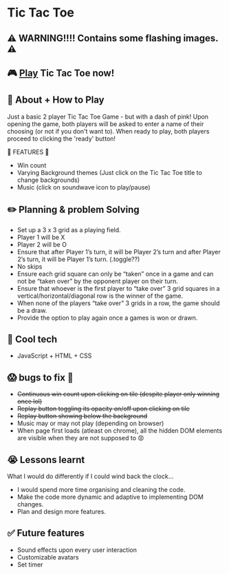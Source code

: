 # Tic Tac Toe

## :warning: WARNING!!!! Contains some flashing images. :warning:

## :video_game: [Play](https://kateyvonnenow.github.io/tic-tac-toe/) Tic Tac Toe now!

## :book: About + How to Play

Just a basic 2 player Tic Tac Toe Game - but with a dash of pink! 
Upon opening the game, both players will be asked to enter a name of their choosing (or not if you don't want to). When ready to play, both players proceed to clicking the 'ready' button!

:cake: FEATURES :cake:
- Win count
- Varying Background themes (Just click on the Tic Tac Toe title to change backgrounds)
- Music (click on soundwave icon to play/pause)

## :pencil2: Planning & problem Solving

- Set up a 3 x 3 grid as a playing field.
- Player 1 will be X
- Player 2 will be O
- Ensure that after Player 1’s turn, it will be Player 2’s turn and after Player 2’s turn, it will be Player 1’s turn. (.toggle??)
- No skips
- Ensure each grid square can only be “taken” once in a game and can not be “taken over” by the opponent player on their turn.
- Ensure that whoever is the first player to “take over” 3 grid squares in a vertical/horizontal/diagonal row is the winner of the game.
- When none of the players “take over” 3 grids in a row, the game should be a draw.
- Provide the option to play again once a games is won or drawn.

## :rocket: Cool tech

- JavaScript + HTML + CSS

## :scream: bugs to fix :shit:

- ~~Continuous win count upon clicking on tile (despite player only winning once lol)~~
- ~~Replay button toggling its opacity on/off upon clicking on tile~~
- ~~Replay button showing below the background~~
- Music may or may not play (depending on browser)
- When page first loads (atleast on chrome), all the hidden DOM elements are visible when they are not supposed to :rage:

## :sob: Lessons learnt

What I would do differently if I could wind back the clock...

- I would spend more time organising and cleaning the code.
- Make the code more dynamic and adaptive to implementing DOM changes.
- Plan and design more features.

## :white_check_mark: Future features

- Sound effects upon every user interaction
- Customizable avatars
- Set timer
